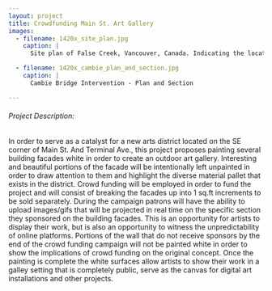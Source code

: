 ```yaml
---
layout: project
title: Crowdfunding Main St. Art Gallery
images:
  - filename: 1420x_site_plan.jpg
    caption: |
      Site plan of False Creek, Vancouver, Canada. Indicating the location of the three bridges involved in this project. From right to left: Burrard Bridge, Granville Bridge and Cambie Bridge.

  - filename: 1420x_cambie_plan_and_section.jpg
    caption: |
      Cambie Bridge Intervention - Plan and Section

---
```


###### Project Description:
In order to serve as a catalyst for a new arts district located on the SE corner of Main St. And Terminal Ave., this project proposes painting several building facades white in order to create an outdoor art gallery. Interesting and beautiful portions of the facade will be intentionally left unpainted in order to draw attention to them and highlight the diverse material pallet that exists in the district. Crowd funding will be employed in order to fund the project and will consist of breaking the facades up into 1 sq.ft increments to be sold separately. During the campaign patrons will have the ability to upload images/gifs that will be projected in real time on the specific section they sponsored on the building facades. This is an opportunity for artists to display their work, but is also an opportunity to witness the unpredictability of online platforms. Portions of the wall that do not receive sponsors by the end of the crowd funding campaign will not be painted white in order to show the implications of crowd funding on the original concept. Once the painting is complete the white surfaces allow artists to show their work in a galley setting that is completely public, serve as the canvas for digital art installations and other projects.